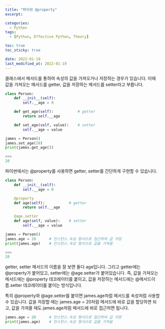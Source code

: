 ```yaml
---
title: "파이썬 @property"
excerpt:

categories:
  - Python
tags:
  - [Python, Effective Python, Theory]

toc: true
toc_sticky: true

date: 2022-01-19
last_modified_at: 2022-01-19
---
```


클래스에서 메서드를 통하여 속성의 값을 가져오거나 저장하는 경우가 있습니다. 이때 값을 가져오는 메서드를 getter, 값을 저장하는 메서드를 setter라고 부릅니다.

```python
class Person:
    def __init__(self):
        self.__age = 0

    def get_age(self):           # getter
        return self.__age

    def set_age(self, value):    # setter
        self.__age = value

james = Person()
james.set_age(20)
print(james.get_age())

>>>
20
```

파이썬에서는 @property를 사용하면 getter, setter를 간단하게 구현할 수 있습니다.

```python
class Person:
    def __init__(self):
        self.__age = 0

    @property
    def age(self):           # getter
        return self.__age

    @age.setter
    def age(self, value):    # setter
        self.__age = value

james = Person()
james.age = 20      # 인스턴스.속성 형식으로 접근하여 값 저장
print(james.age)    # 인스턴스.속성 형식으로 값을 가져옴

>>>
20
```

getter, setter 메서드의 이름을 잘 보면 둘다 age입니다. 그리고 getter에는 @property가 붙어있고, setter에는 @age.setter가 붙어있습니다. 즉, 값을 가져오는 메서드에는 @property 데코레이터를 붙이고, 값을 저장하는 메서드에는 @메서드이름.setter 데코레이터를 붙이는 방식입니다.

특히 @property와 @age.setter를 붙이면 james.age처럼 메서드를 속성처럼 사용할 수 있습니다. 값을 저장할 때는 james.age = 20처럼 메서드에 바로 값을 할당하면 되고, 값을 가져올 때도 james.age처럼 메서드에 바로 접근하면 됩니다.

```python
james.age = 20      # 인스턴스.속성 형식으로 접근하여 값 저장
print(james.age)    # 인스턴스.속성 형식으로 값을 가져옴
```
